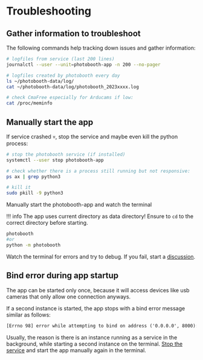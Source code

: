 # Troubleshooting

## Gather information to troubleshoot

The following commands help tracking down issues and gather information:

```bash
# logfiles from service (last 200 lines)
journalctl --user --unit=photobooth-app -n 200 --no-pager

# logfiles created by photobooth every day
ls ~/photobooth-data/log/
cat ~/photobooth-data/log/photobooth_2023xxxx.log

# check CmaFree especially for Arducams if low:
cat /proc/meminfo
```

## Manually start the app

If service crashed 💀, stop the service and maybe even kill the python process:

```bash
# stop the photobooth service (if installed)
systemctl --user stop photobooth-app

# check whether there is a process still running but not responsive:
ps ax | grep python3

# kill it
sudo pkill -9 python3
```

Manually start the photobooth-app and watch the terminal

!!! info
    The app uses current directory as data directory! Ensure to `cd` to the correct directory before starting.

```bash
photobooth
#or
python -m photobooth
```

Watch the terminal for errors and try to debug. If you fail, start a [discussion](https://github.com/photobooth-app/photobooth-app/discussions).

## Bind error during app startup

The app can be started only once, because it will access devices like usb cameras that only allow one connection anyways.

If a second instance is started, the app stops with a bind error message similar as follows:
```txt
[Errno 98] error while attempting to bind on address ('0.0.0.0', 8000): die adresse wird bereits verwendet
```

Usually, the reason is there is an instance running as a service in the background, while starting a second instance on the terminal.
[Stop the service](#manually-start-the-app) and start the app manually again in the terminal.